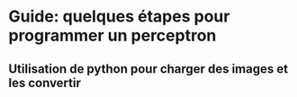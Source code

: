 # Guide: quelques étapes pour programmer un perceptron


## Utilisation de python pour charger des images et les convertir
